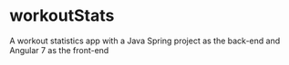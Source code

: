 # workoutStats
A workout statistics app with a Java Spring project as the back-end and Angular 7 as the front-end
